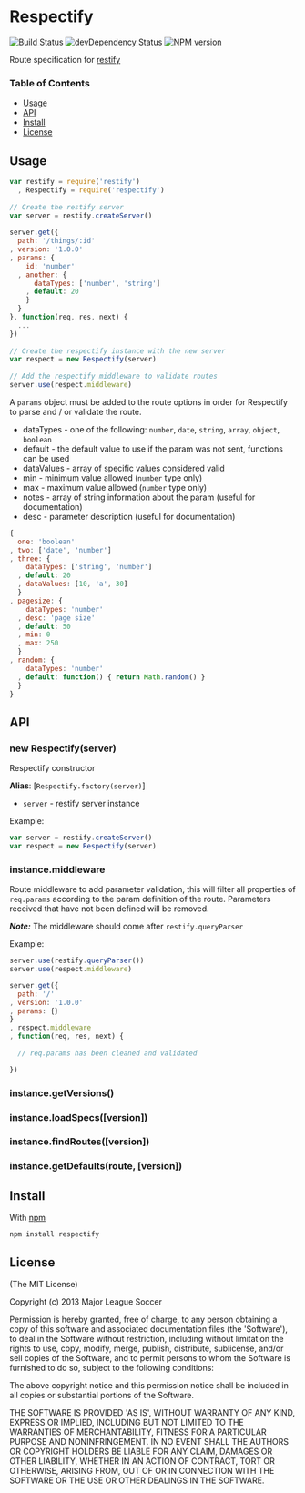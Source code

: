 Respectify
==========

[![Build Status](https://secure.travis-ci.org/majorleaguesoccer/respectify.png)](http://travis-ci.org/majorleaguesoccer/respectify) 
[![devDependency Status](https://david-dm.org/majorleaguesoccer/respectify.png)](https://david-dm.org/majorleaguesoccer/respectify#info=dependencies)
[![NPM version](https://badge.fury.io/js/respectify.png)](http://badge.fury.io/js/respectify)

Route specification for [restify](http://mcavage.me/node-restify/)


### Table of Contents

* [Usage](#usage)
* [API](#api)
* [Install](#install)
* [License](#license)


Usage
-----

```js
var restify = require('restify')
  , Respectify = require('respectify')
 
// Create the restify server
var server = restify.createServer()
 
server.get({
  path: '/things/:id'
, version: '1.0.0'
, params: {
    id: 'number'
  , another: {
      dataTypes: ['number', 'string']
    , default: 20
    }
  }
}, function(req, res, next) {
  ...
})
 
// Create the respectify instance with the new server
var respect = new Respectify(server)
 
// Add the respectify middleware to validate routes
server.use(respect.middleware)
```

A `params` object must be added to the route options in order for Respectify 
to parse and / or validate the route.

* dataTypes - one of the following: `number`, `date`, `string`, `array`, `object`, `boolean`
* default - the default value to use if the param was not sent, functions can be used
* dataValues - array of specific values considered valid
* min - minimum value allowed (`number` type only)
* max - maximum value allowed (`number` type only)
* notes - array of string information about the param (useful for documentation)
* desc - parameter description (useful for documentation)

```js
{
  one: 'boolean'
, two: ['date', 'number']
, three: {
    dataTypes: ['string', 'number']
  , default: 20
  , dataValues: [10, 'a', 30]
  }
, pagesize: {
    dataTypes: 'number'
  , desc: 'page size'
  , default: 50
  , min: 0
  , max: 250
  }
, random: {
    dataTypes: 'number'
  , default: function() { return Math.random() }
  }
}
```


API
---

### new Respectify(server)

Respectify constructor

**Alias**: [`Respectify.factory(server)`]

* `server` - restify server instance

Example:

```js
var server = restify.createServer()
var respect = new Respectify(server)
```


### instance.middleware

Route middleware to add parameter validation, this will filter all properties 
of `req.params` according to the param definition of the route.  Parameters received 
that have not been defined will be removed.

***Note:*** The middleware should come after `restify.queryParser`

Example:

```js
server.use(restify.queryParser())
server.use(respect.middleware)

server.get({
  path: '/'
, version: '1.0.0'
, params: {}
}
, respect.middleware
, function(req, res, next) {
  
  // req.params has been cleaned and validated

})
```

### instance.getVersions()

### instance.loadSpecs([version])

### instance.findRoutes([version])

### instance.getDefaults(route, [version])


Install
-------

With [npm](https://npmjs.org)

```
npm install respectify
```


License
-------

(The MIT License)

Copyright (c) 2013 Major League Soccer

Permission is hereby granted, free of charge, to any person obtaining
a copy of this software and associated documentation files (the
'Software'), to deal in the Software without restriction, including
without limitation the rights to use, copy, modify, merge, publish,
distribute, sublicense, and/or sell copies of the Software, and to
permit persons to whom the Software is furnished to do so, subject to
the following conditions:

The above copyright notice and this permission notice shall be
included in all copies or substantial portions of the Software.

THE SOFTWARE IS PROVIDED 'AS IS', WITHOUT WARRANTY OF ANY KIND,
EXPRESS OR IMPLIED, INCLUDING BUT NOT LIMITED TO THE WARRANTIES OF
MERCHANTABILITY, FITNESS FOR A PARTICULAR PURPOSE AND NONINFRINGEMENT.
IN NO EVENT SHALL THE AUTHORS OR COPYRIGHT HOLDERS BE LIABLE FOR ANY
CLAIM, DAMAGES OR OTHER LIABILITY, WHETHER IN AN ACTION OF CONTRACT,
TORT OR OTHERWISE, ARISING FROM, OUT OF OR IN CONNECTION WITH THE
SOFTWARE OR THE USE OR OTHER DEALINGS IN THE SOFTWARE.
